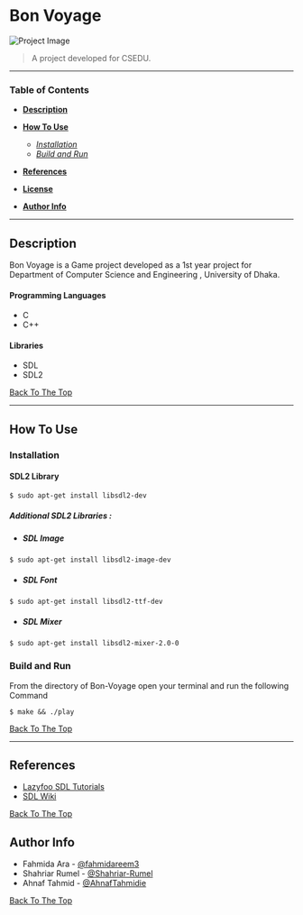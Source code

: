 # Bon Voyage

![Project Image](images/bonvoyagelogo.png)

> A project developed for CSEDU.

---

### Table of Contents

- **[Description](#description)**
- **[How To Use](#how-to-use)**

  - _[Installation](#installation)_
  - _[Build and Run](#Build-and-Run)_

- **[References](#references)**
- **[License](#license)**
- **[Author Info](#author-info)**

---

## Description

Bon Voyage is a Game project developed  as a 1st year project for Department of Computer Science and Engineering , University of Dhaka.

#### Programming Languages

- C
- C++

#### Libraries

- SDL
- SDL2

[Back To The Top](#Bon-Voyage)

---

## How To Use

### **Installation**

#### **SDL2 Library**

```console
$ sudo apt-get install libsdl2-dev
```

##### **Additional SDL2 Libraries :**

- ##### SDL Image

```console
$ sudo apt-get install libsdl2-image-dev
```

- ##### SDL Font

```console
$ sudo apt-get install libsdl2-ttf-dev
```

- ##### SDL Mixer

```console
$ sudo apt-get install libsdl2-mixer-2.0-0
```

### **Build and Run**

From the directory of Bon-Voyage open your terminal and run the following Command

```console
$ make && ./play
```

[Back To The Top](#Bon-Voyage)

---

## References

- [Lazyfoo SDL Tutorials](https://lazyfoo.net/tutorials/SDL/index.php)
- [SDL Wiki](https://wiki.libsdl.org/Tutorials)

[Back To The Top](#Bon-Voyage)

## Author Info

- Fahmida Ara - [@fahmidareem3](https://github.com/fahmidareem3)
- Shahriar Rumel - [@Shahriar-Rumel](https://github.com/Shahriar-Rumel)
- Ahnaf Tahmid - [@AhnafTahmidie](https://github.com/AhnafTahmidie)

[Back To The Top](#Bon-Voyage)
